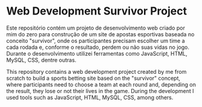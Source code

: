 # Web Development Survivor Project
Este repositório contém um projeto de desenvolvimento web criado por mim do zero para construção de um site de apostas esportivas baseada no conceito "survivor", onde os participantes precisam escolher um time a cada rodada e, conforme o resultado, perdem ou não suas vidas no jogo. Durante o desenvolvimento utilizei ferramentas como JavaScript, HTML, MySQL, CSS, dentre outras.

This repository contains a web development project created by me from scratch to build a sports betting site based on the "survivor" concept, where participants need to choose a team at each round and, depending on the result, they lose or not their lives in the game. During the development I used tools such as JavaScript, HTML, MySQL, CSS, among others.
